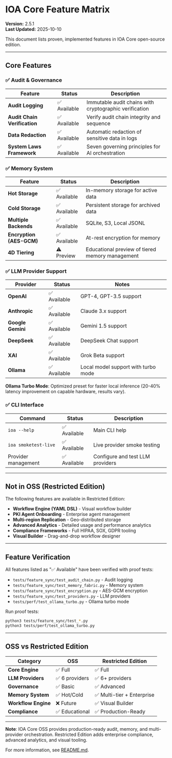 # IOA Core Feature Matrix

**Version:** 2.5.1  
**Last Updated:** 2025-10-10

This document lists proven, implemented features in IOA Core open-source edition.

---

## Core Features

### ✅ Audit & Governance

| Feature | Status | Description |
|---------|--------|-------------|
| **Audit Logging** | ✅ Available | Immutable audit chains with cryptographic verification |
| **Audit Chain Verification** | ✅ Available | Verify audit chain integrity and sequence |
| **Data Redaction** | ✅ Available | Automatic redaction of sensitive data in logs |
| **System Laws Framework** | ✅ Available | Seven governing principles for AI orchestration |

### ✅ Memory System

| Feature | Status | Description |
|---------|--------|-------------|
| **Hot Storage** | ✅ Available | In-memory storage for active data |
| **Cold Storage** | ✅ Available | Persistent storage for archived data |
| **Multiple Backends** | ✅ Available | SQLite, S3, Local JSONL |
| **Encryption (AES-GCM)** | ✅ Available | At-rest encryption for memory |
| **4D Tiering** | ⚠️ Preview | Educational preview of tiered memory management |

### ✅ LLM Provider Support

| Provider | Status | Notes |
|----------|--------|-------|
| **OpenAI** | ✅ Available | GPT-4, GPT-3.5 support |
| **Anthropic** | ✅ Available | Claude 3.x support |
| **Google Gemini** | ✅ Available | Gemini 1.5 support |
| **DeepSeek** | ✅ Available | DeepSeek Chat support |
| **XAI** | ✅ Available | Grok Beta support |
| **Ollama** | ✅ Available | Local model support with turbo mode |

**Ollama Turbo Mode**: Optimized preset for faster local inference (20-40% latency improvement on capable hardware, results vary).

### ✅ CLI Interface

| Command | Status | Description |
|---------|--------|-------------|
| `ioa --help` | ✅ Available | Main CLI help |
| `ioa smoketest-live` | ✅ Available | Live provider smoke testing |
| Provider management | ✅ Available | Configure and test LLM providers |

---

## Not in OSS (Restricted Edition)

The following features are available in Restricted Edition:

- **Workflow Engine (YAML DSL)** - Visual workflow builder
- **PKI Agent Onboarding** - Enterprise agent management
- **Multi-region Replication** - Geo-distributed storage
- **Advanced Analytics** - Detailed usage and performance analytics
- **Compliance Frameworks** - Full HIPAA, SOX, GDPR tooling
- **Visual Builder** - Drag-and-drop workflow designer

---

## Feature Verification

All features listed as "✅ Available" have been verified with proof tests:

- `tests/feature_sync/test_audit_chain.py` - Audit logging
- `tests/feature_sync/test_memory_fabric.py` - Memory system
- `tests/feature_sync/test_encryption.py` - AES-GCM encryption
- `tests/feature_sync/test_providers.py` - LLM providers
- `tests/perf/test_ollama_turbo.py` - Ollama turbo mode

Run proof tests:
```bash
python3 tests/feature_sync/test_*.py
python3 tests/perf/test_ollama_turbo.py
```

---

## OSS vs Restricted Edition

| Category | OSS | Restricted Edition |
|----------|-----|-------------------|
| **Core Engine** | ✅ Full | ✅ Full |
| **LLM Providers** | ✅ 6 providers | ✅ 6+ providers |
| **Governance** | ✅ Basic | ✅ Advanced |
| **Memory System** | ✅ Hot/Cold | ✅ Multi-tier + Enterprise |
| **Workflow Engine** | ❌ Future | ✅ Visual Builder |
| **Compliance** | ✅ Educational | ✅ Production-Ready |

---

**Note**: IOA Core OSS provides production-ready audit, memory, and multi-provider orchestration. Restricted Edition adds enterprise compliance, advanced analytics, and visual tooling.

For more information, see [README.md](README.md).
